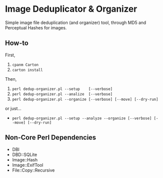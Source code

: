 # Image Deduplicator & Organizer

Simple image file deduplication (and organizer) tool, through MD5 and Perceptual Hashes for images.


## How-to

First,

  1. `cpanm Carton`
  2. `carton install`

Then,

  1. `perl dedup-organizer.pl --setup    [--verbose]`
  2. `perl dedup-organizer.pl --analize  [--verbose]`
  3. `perl dedup-organizer.pl --organize [--verbose] [--move] [--dry-run]`

or just...

  - `perl dedup-organizer.pl --setup --analyze --organize [--verbose] [--move] [--dry-run]`


## Non-Core Perl Dependencies

  - DBI
  - DBD::SQLite
  - Image::Hash
  - Image::ExifTool
  - File::Copy::Recursive

